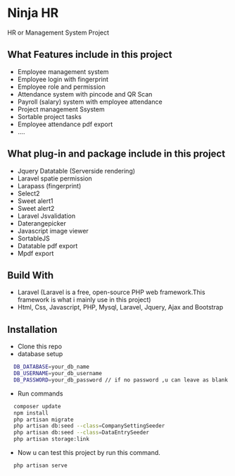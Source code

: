 

# Ninja HR

HR or Management System Project

## What Features include in this project

- Employee management system
- Employee login with fingerprint
- Employee role and permission
- Attendance system with pincode and QR Scan
- Payroll (salary) system with employee attendance
- Project management Ssystem
- Sortable project tasks
- Employee attendance pdf export 
- ....

## What plug-in and package include in this project

- Jquery Datatable (Serverside rendering)
- Laravel spatie permission
- Larapass (fingerprint)
- Select2
- Sweet alert1
- Sweet alert2
- Laravel Jsvalidation
- Daterangepicker
- Javascript image viewer
- SortableJS
- Datatable pdf export
- Mpdf export

## Build With
- Laravel (Laravel is a free, open-source PHP web framework.This framework is what i mainly use in this project)
- Html, Css, Javascript, PHP, Mysql, Laravel, Jquery, Ajax and  Bootstrap


## Installation

 - Clone this repo 
 - database setup

```bash
  DB_DATABASE=your_db_name
  DB_USERNAME=your_db_username
  DB_PASSWORD=your_db_password // if no password ,u can leave as blank
```

 - Run commands
  
```bash
  composer update
  npm install
  php artisan migrate 
  php artisan db:seed --class=CompanySettingSeeder
  php artisan db:seed --class=DataEntrySeeder
  php artisan storage:link
```
- Now u can test this project by run this command.
  
```bash
  php artisan serve
```

